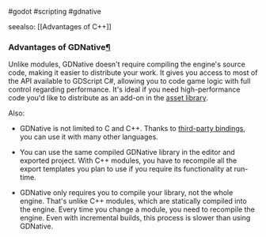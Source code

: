 #godot #scripting #gdnative 

seealso: [[Advantages of C++]]

### Advantages of GDNative[¶](https://docs.godotengine.org/en/stable/tutorials/scripting/gdnative/what_is_gdnative.html#advantages-of-gdnative "Permalink to this headline")


Unlike modules, GDNative doesn't require compiling the engine's source code, making it easier to distribute your work. It gives you access to most of the API available to GDScript C#, allowing you to code game logic with full control regarding performance. It's ideal if you need high-performance code you'd like to distribute as an add-on in the [asset library](https://docs.godotengine.org/en/stable/community/asset_library/what_is_assetlib.html#doc-what-is-assetlib).

Also:

-   GDNative is not limited to C and C++. Thanks to [third-party bindings](https://docs.godotengine.org/en/stable/tutorials/scripting/gdnative/what_is_gdnative.html#doc-what-is-gdnative-third-party-bindings), you can use it with many other languages.
    
-   You can use the same compiled GDNative library in the editor and exported project. With C++ modules, you have to recompile all the export templates you plan to use if you require its functionality at run-time.
    
-   GDNative only requires you to compile your library, not the whole engine. That's unlike C++ modules, which are statically compiled into the engine. Every time you change a module, you need to recompile the engine. Even with incremental builds, this process is slower than using GDNative.